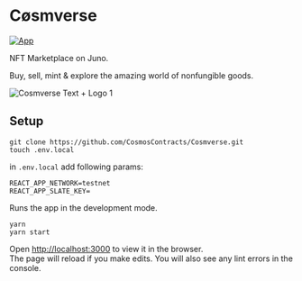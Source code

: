 # Cøsmverse
[![App](https://github.com/CosmosContracts/Cosmverse/actions/workflows/react.yml/badge.svg)](https://github.com/CosmosContracts/Cosmverse/actions/workflows/react.yml)

NFT Marketplace on Juno.

Buy, sell, mint & explore the amazing world of nonfungible goods.



![Cosmverse Text + Logo 1](https://user-images.githubusercontent.com/79812965/135065666-2a275a65-8a55-4878-8e40-635384517923.png)




## Setup

```
git clone https://github.com/CosmosContracts/Cosmverse.git
touch .env.local
```

in `.env.local` add following params:
```
REACT_APP_NETWORK=testnet
REACT_APP_SLATE_KEY=
```

Runs the app in the development mode.
```
yarn
yarn start
```

Open [http://localhost:3000](http://localhost:3000) to view it in the browser.     
The page will reload if you make edits. You will also see any lint errors in the console.

